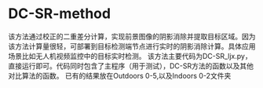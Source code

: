 # DC-SR-method
该方法通过校正的二重差分计算，实现前景图像的阴影消除并提取目标区域。因为该方法计算量很轻，可部署到目标检测端节点进行实时的阴影消除计算。具体应用场景比如无人机视频监控中的目标实时检测。
该方法主要代码为DC-SR_ljx.py，直接运行即可。代码同时包含了主程序（用于测试），DC-SR方法的函数以及其他对比算法的函数。
已有的结果放在Outdoors 0-5,以及Indoors 0-2文件夹
